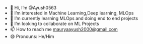 - 👋 Hi, I’m @Ayush0563
- 👀 I’m interested in Machine Learning,Deep learning, MLOps
- 🌱 I’m currently learning MLOps and doing end to end projects
- 💞️ I’m looking to collaborate on ML Projects
- 📫 How to reach me mauryaayush2000@gmail.com
- 😄 Pronouns: He/Him


<!---
Ayush0563/Ayush0563 is a ✨ special ✨ repository because its `README.md` (this file) appears on your GitHub profile.
You can click the Preview link to take a look at your changes.
--->
